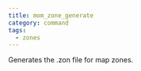 ```yaml
---
title: mom_zone_generate
category: command
tags:
  - zones
---
```


Generates the .zon file for map zones.